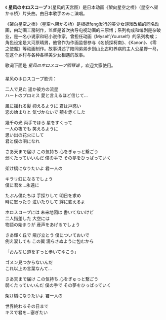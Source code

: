 

《 **星风のホロスコープ** 》（星风的天宫图）是日本动画《架向星空之桥》（星空へ架かる桥）片头曲。由日本歌手のみこ演唱。

《架向星空之桥》（星空へ架かる桥）是根据feng发行的美少女游戏改编的同名动画，由动画工房制作，监督是首次执导电视动画的三原博；系列构成和编剧是杂破业，是一名小说家和轻小说作家，曾担任动画《Myself;Yourself》的系列构成；角色设定是大河原晴男，他曾作为作画监督参与《名侦探柯南》、《Kanon》、《零之使魔》等动画制作。故事讲述了陪同弟弟步到山比古町养病的主人公星野一马，在这个乡村与各种各样美少女相遇的故事。

歌词下面是 _星风のホロスコープ钢琴谱_ ，欢迎大家使用。

###  
星风のホロスコープ歌词：

二人で見た 遥か彼方の流星  
ハートのプロミス 愛と言えるほど信じて…

風に揺れる髪 抑えるように 君は戸惑い  
恋の始まりと 気づかないで 頬を赤くした

幾千の光 両手でほら 星をすくって  
一人の夜でも 笑えるように  
思い出の花火にして  
君と僕の唄になれ

さあ天まで届け この気持ち 心をぎゅっと繋ごう  
弱くたっていいんだ 僕の手で その夢をひっぱっていく

架け橋になりたいよ 君一人の

キラリ虹になるでしょう  
僕に君を…永遠に

たぶん僕たちは 手探りして 明日を求め  
時に怒ったり 泣いたりして 絆に変えるよ

ホロスコープには 未来地図は 書いてないけど  
二人指差した 大空には  
物語の始まりが 産声をあげるでしょう

さあ輝く丘で 飛び立とう 僕についておいで  
例え涙しても この翼 濡らさぬように包むから

「おんなじ道をずっと歩いてゆこう」

ゴメン見つからないんだ  
これ以上の言葉なんて…

さあ天まで届け この気持ち 心をぎゅっと繋ごう  
弱くたっていいんだ 僕の手で その夢をひっぱっていく

架け橋になりたいよ 君一人の

世界終わるその日まで  
キスで君を…塞ぎたい

  

